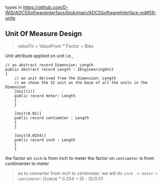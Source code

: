 types in https://github.com/D-WIS/ADCSSoftwareInterface/blob/main/ADCSSoftwareInterface.md#59-units

## Unit Of Measure Design

> valueTo = ValueFrom * Factor + Bias

Unit attribute applied on unit i.e.,
```
// an abstract record Dimension: Length
public abstract record Length : IEngineeringUnit
{
	// an unit derived from the Dimension: Length
	// we chose the SI unit as the base of all the units in the Dimension
	[Unit(1)]
	public record meter: Length
	{
	}

	[Unit(0.01)]
	public record centimeter : Length
	{
	}

	[Unit(0.0254)]
	public record inch : Length
	{
	}
```

the factor on `inch` is from inch to meter
the factor on `centimeter` is from contimenter to meter

> so to converter from inch to centimeter: we will do `inch -> meter-> centimeter`:
> ((value * 0.254 + 0) - 0)/0.01

